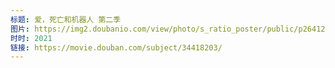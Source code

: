 ```yaml
---
标题: 爱，死亡和机器人 第二季
图片: https://img2.doubanio.com/view/photo/s_ratio_poster/public/p2641221021.jpg
时时: 2021
链接: https://movie.douban.com/subject/34418203/
---
```

